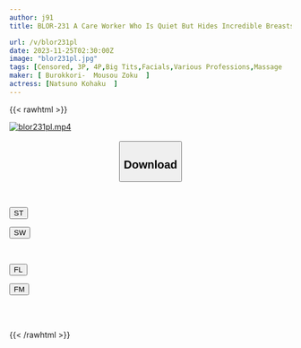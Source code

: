 ```yaml
---
author: j91
title: BLOR-231 A Care Worker Who Is Quiet But Hides Incredible Breasts Has Been Carefully Heightened And Forced To Have Sex With A Huge Cock.

url: /v/blor231pl
date: 2023-11-25T02:30:00Z
image: "blor231pl.jpg"
tags: [Censored, 3P, 4P,Big Tits,Facials,Various Professions,Massage	]
maker: [ Burokkori-  Mousou Zoku  ]
actress: [Natsuno Kohaku  ]
---
```



{{< rawhtml >}}

<div class="video" data-videoid="XwGw2LOVYmczbP">
    <a href="javascript:;">
        <img src="/v/blor231pl/blor231pl.jpg" width="WIDTH" height="HEIGHT" alt="blor231pl.mp4" loading="lazy">
    </a>
</div>

<script type="text/javascript" src="https://j91.asia/asset/on-demand-st.js"></script>

<br>
  <link rel="stylesheet" href="https://j91.asia/asset/bs5.css">
  
  <center>
  <button class="btn btn-primary" type="button" data-bs-toggle="collapse" data-bs-target=".multi-collapse" aria-expanded="false" aria-controls="multiCollapseExample1 multiCollapseExample2"><h2>Download</h2></button></center>
</p>
<div class="row">
  <div class="col">
    <div class="collapse multi-collapse" id="multiCollapseExample1">
      <div class="card card-body">
	      	      <br>
<div class="buttons">  
<p><a href="https://streamtape.to/v/XwGw2LOVYmczbP" target="_blank"><button class="btn-hover color-3"><i class="fa fa-download"></i> ST</button></a></p>
<p><a href="https://flaswish.com/erayrg0ccmf6" target="_blank"><button class="btn-hover color-2"><i class="fa fa-download"></i> SW</button></a></p></div>
    </div>
  </div>
</div>
  <div class="col">
    <div class="collapse multi-collapse" id="multiCollapseExample2">
      <div class="card card-body">
	      <br>
<div class="buttons">
<p><a href="javascript:;" target="_blank"><button class="btn-hover color-9"><i class="fa fa-download"></i> FL</button></a></p>
<p><a href="javascript:;" target="_blank"><button class="btn-hover color-8"><i class="fa fa-download"></i> FM</button></a></p></div>
<br><br>
      </div>
    </div>
  </div>
</div>

{{< /rawhtml >}}
